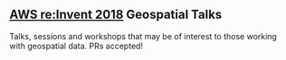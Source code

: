 ## [AWS re:Invent 2018](https://reinvent.awsevents.com/) Geospatial Talks
Talks, sessions and workshops that may be of interest to those working with geospatial data. PRs accepted!
